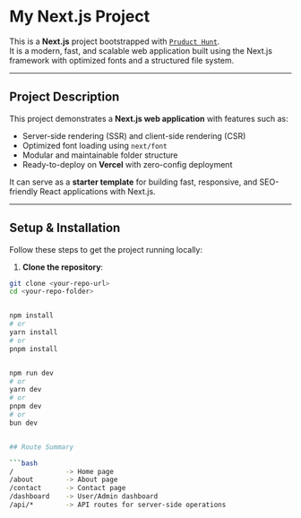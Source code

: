 # My Next.js Project

This is a **Next.js** project bootstrapped with [`Pruduct Hunt`](https://product-hunt-beryl.vercel.app/).  
It is a modern, fast, and scalable web application built using the Next.js framework with optimized fonts and a structured file system.

---

## Project Description

This project demonstrates a **Next.js web application** with features such as:

- Server-side rendering (SSR) and client-side rendering (CSR)
- Optimized font loading using `next/font`
- Modular and maintainable folder structure
- Ready-to-deploy on **Vercel** with zero-config deployment

It can serve as a **starter template** for building fast, responsive, and SEO-friendly React applications with Next.js.

---

## Setup & Installation

Follow these steps to get the project running locally:

1. **Clone the repository**:

```bash
git clone <your-repo-url>
cd <your-repo-folder>


npm install
# or
yarn install
# or
pnpm install


npm run dev
# or
yarn dev
# or
pnpm dev
# or
bun dev


## Route Summary

```bash
/             -> Home page
/about        -> About page
/contact      -> Contact page
/dashboard    -> User/Admin dashboard
/api/*        -> API routes for server-side operations
